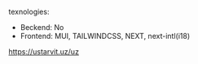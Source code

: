 texnologies:

- Beckend: No
- Frontend: MUI, TAILWINDCSS, NEXT, next-intl(i18)

https://ustarvit.uz/uz